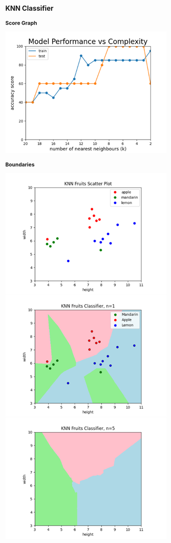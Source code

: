 ## KNN Classifier

### Score Graph
<img src='https://github.com/minte9/mlearning-pages/blob/main/main/supervised-ml/classifier/images/image1.png'>

### Boundaries
<img src='https://github.com/minte9/mlearning-pages/blob/main/main/supervised-ml/classifier/images/image2.png'>
<img src='https://github.com/minte9/mlearning-pages/blob/main/main/supervised-ml/classifier/images/image3.png'>
<img src='https://github.com/minte9/mlearning-pages/blob/main/main/supervised-ml/classifier/images/image4.png'>